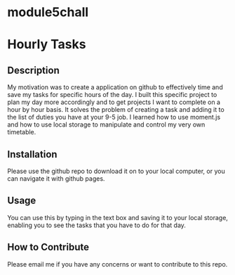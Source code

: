 # module5chall
# Hourly Tasks

## Description
My motivation was to create a application on github to effectively time and save my tasks for specific hours of the day. I built this specific project to plan my day more accordingly and to get projects I want to complete on a hour by hour basis. It solves the problem of creating a task and adding it to the list of duties you have at your 9-5 job. I learned how to use moment.js and how to use local storage to manipulate and control my very own timetable.


## Installation

Please use the github repo to download it on to your local computer, or you can navigate it with github pages.

## Usage

You can use this by typing in the text box and saving it to your local storage, enabling you to see the tasks that you have to do for that day.



## How to Contribute

Please email me if you have any concerns or want to contribute to this repo.